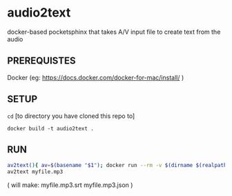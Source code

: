 # audio2text
docker-based pocketsphinx that takes A/V input file to create text from the audio

## PREREQUISTES
Docker (eg:  https://docs.docker.com/docker-for-mac/install/ )

## SETUP
`cd` [to directory you have cloned this repo to]

`docker build -t audio2text .`

## RUN

```bash
av2text(){ av=$(basename "$1"); docker run --rm -v $(dirname $(realpath "$1")):/app/av audio2text npm test av/"$av"; rm -f "$1".temp.wav; }
av2text myfile.mp3
```

   ( will make:   myfile.mp3.srt   myfile.mp3.json )
